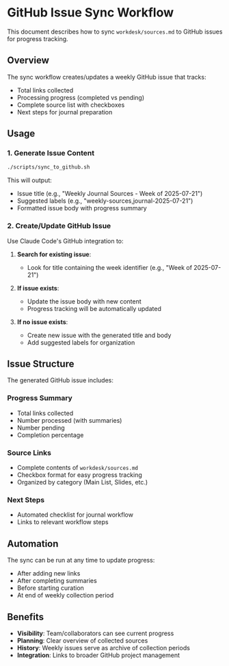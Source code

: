 # GitHub Issue Sync Workflow

This document describes how to sync `workdesk/sources.md` to GitHub issues for progress tracking.

## Overview

The sync workflow creates/updates a weekly GitHub issue that tracks:
- Total links collected
- Processing progress (completed vs pending)
- Complete source list with checkboxes
- Next steps for journal preparation

## Usage

### 1. Generate Issue Content

```bash
./scripts/sync_to_github.sh
```

This will output:
- Issue title (e.g., "Weekly Journal Sources - Week of 2025-07-21")
- Suggested labels (e.g., "weekly-sources,journal-2025-07-21")
- Formatted issue body with progress summary

### 2. Create/Update GitHub Issue

Use Claude Code's GitHub integration to:

1. **Search for existing issue**:
   - Look for title containing the week identifier (e.g., "Week of 2025-07-21")
   
2. **If issue exists**:
   - Update the issue body with new content
   - Progress tracking will be automatically updated
   
3. **If no issue exists**:
   - Create new issue with the generated title and body
   - Add suggested labels for organization

## Issue Structure

The generated GitHub issue includes:

### Progress Summary
- Total links collected
- Number processed (with summaries)
- Number pending
- Completion percentage

### Source Links
- Complete contents of `workdesk/sources.md`
- Checkbox format for easy progress tracking
- Organized by category (Main List, Slides, etc.)

### Next Steps
- Automated checklist for journal workflow
- Links to relevant workflow steps

## Automation

The sync can be run at any time to update progress:
- After adding new links
- After completing summaries
- Before starting curation
- At end of weekly collection period

## Benefits

- **Visibility**: Team/collaborators can see current progress
- **Planning**: Clear overview of collected sources
- **History**: Weekly issues serve as archive of collection periods
- **Integration**: Links to broader GitHub project management